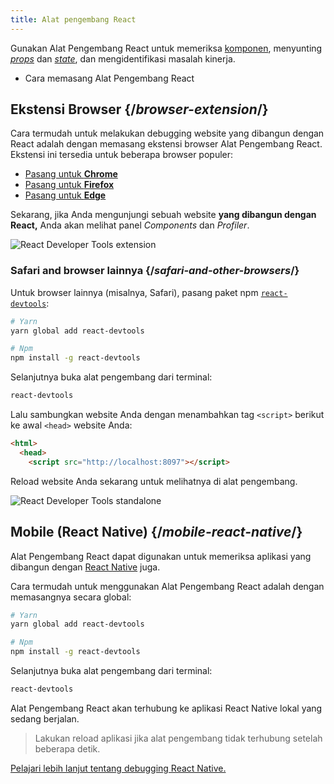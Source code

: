 ```yaml
---
title: Alat pengembang React
---
```


<Intro>

Gunakan Alat Pengembang React untuk memeriksa [komponen](/learn/your-first-component), menyunting [*props*](/learn/passing-props-to-a-component) dan [*state*](/learn/state-a-components-memory), dan mengidentifikasi masalah kinerja.

</Intro>

<YouWillLearn>

* Cara memasang Alat Pengembang React

</YouWillLearn>

## Ekstensi Browser {/*browser-extension*/}

Cara termudah untuk melakukan debugging website yang dibangun dengan React adalah dengan memasang ekstensi browser Alat Pengembang React. Ekstensi ini tersedia untuk beberapa browser populer:

* [Pasang untuk **Chrome**](https://chrome.google.com/webstore/detail/react-developer-tools/fmkadmapgofadopljbjfkapdkoienihi?hl=en)
* [Pasang untuk **Firefox**](https://addons.mozilla.org/en-US/firefox/addon/react-devtools/)
* [Pasang untuk **Edge**](https://microsoftedge.microsoft.com/addons/detail/react-developer-tools/gpphkfbcpidddadnkolkpfckpihlkkil)

Sekarang, jika Anda mengunjungi sebuah website **yang dibangun dengan React,** Anda akan melihat panel _Components_ dan _Profiler_.

![React Developer Tools extension](/images/docs/react-devtools-extension.png)

### Safari and browser lainnya {/*safari-and-other-browsers*/}
Untuk browser lainnya (misalnya, Safari), pasang paket npm [`react-devtools`](https://www.npmjs.com/package/react-devtools):

```bash
# Yarn
yarn global add react-devtools

# Npm
npm install -g react-devtools
```

Selanjutnya buka alat pengembang dari terminal:

```bash
react-devtools
```

Lalu sambungkan website Anda dengan menambahkan tag `<script>` berikut ke awal `<head>` website Anda:

```html {3}
<html>
  <head>
    <script src="http://localhost:8097"></script>
```

Reload website Anda sekarang untuk melihatnya di alat pengembang.

![React Developer Tools standalone](/images/docs/react-devtools-standalone.png)

## Mobile (React Native) {/*mobile-react-native*/}
Alat Pengembang React dapat digunakan untuk memeriksa aplikasi yang dibangun dengan [React Native](https://reactnative.dev/) juga.

Cara termudah untuk menggunakan Alat Pengembang React adalah dengan memasangnya secara global:
```bash
# Yarn
yarn global add react-devtools

# Npm
npm install -g react-devtools
```

Selanjutnya buka alat pengembang dari terminal:
```bash
react-devtools
```

Alat Pengembang React akan terhubung ke aplikasi React Native lokal yang sedang berjalan.

> Lakukan reload aplikasi jika alat pengembang tidak terhubung setelah beberapa detik.

[Pelajari lebih lanjut tentang debugging React Native.](https://reactnative.dev/docs/debugging)

